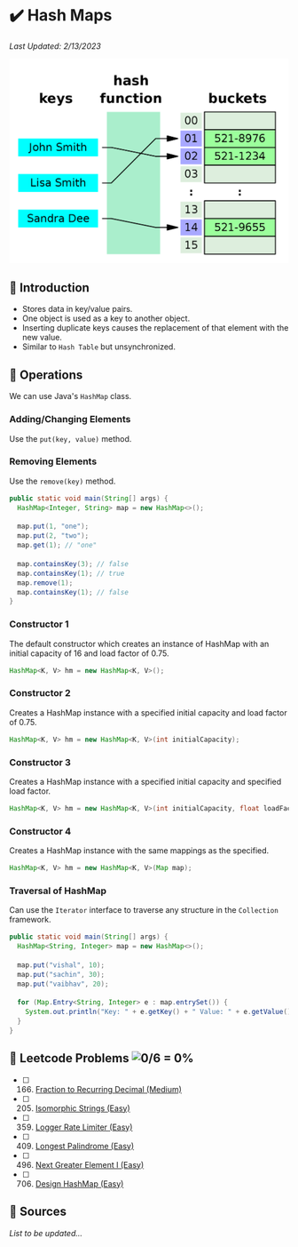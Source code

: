 # :heavy_check_mark: Hash Maps
*Last Updated: 2/13/2023*

![Image of a hash map](../images/patterns/hash-maps/hash-maps.png)

## :round_pushpin: Introduction
- Stores data in key/value pairs.
- One object is used as a key to another object.
- Inserting duplicate keys causes the replacement of that element with the new value.
- Similar to `Hash Table` but unsynchronized.

## :round_pushpin: Operations
We can use Java's `HashMap` class.

### Adding/Changing Elements
Use the `put(key, value)` method.

### Removing Elements
Use the `remove(key)` method.

```java
public static void main(String[] args) {
  HashMap<Integer, String> map = new HashMap<>();

  map.put(1, "one");
  map.put(2, "two");
  map.get(1); // "one"

  map.containsKey(3); // false
  map.containsKey(1); // true
  map.remove(1);
  map.containsKey(1); // false
}
```

### Constructor 1
The default constructor which creates an instance of HashMap with an initial capacity of 16 and load factor of 0.75.
```java
HashMap<K, V> hm = new HashMap<K, V>();
```

### Constructor 2
Creates a HashMap instance with a specified initial capacity and load factor of 0.75.
```java
HashMap<K, V> hm = new HashMap<K, V>(int initialCapacity);
```

### Constructor 3
Creates a HashMap instance with a specified initial capacity and specified load factor.
```java
HashMap<K, V> hm = new HashMap<K, V>(int initialCapacity, float loadFactor);
```

### Constructor 4
Creates a HashMap instance with the same mappings as the specified.
```java
HashMap<K, V> hm = new HashMap<K, V>(Map map);
```

### Traversal of HashMap
Can use the `Iterator` interface to traverse any structure in the `Collection` framework.

```java
public static void main(String[] args) {
  HashMap<String, Integer> map = new HashMap<>();

  map.put("vishal", 10);
  map.put("sachin", 30);
  map.put("vaibhav", 20);

  for (Map.Entry<String, Integer> e : map.entrySet()) {
    System.out.println("Key: " + e.getKey() + " Value: " + e.getValue());
  }
}
```

## :round_pushpin: Leetcode Problems ![0/6 = 0%](https://progress-bar.dev/0)

- [ ] 166. [Fraction to Recurring Decimal (Medium)](https://leetcode.com/problems/fraction-to-recurring-decimal/)
- [ ] 205. [Isomorphic Strings (Easy)](https://leetcode.com/problems/isomorphic-strings/)
- [ ] 359. [Logger Rate Limiter (Easy)](https://leetcode.com/problems/logger-rate-limiter/)
- [ ] 409. [Longest Palindrome (Easy)](https://leetcode.com/problems/longest-palindrome/)
- [ ] 496. [Next Greater Element I (Easy)](https://leetcode.com/problems/next-greater-element-i/)
- [ ] 706. [Design HashMap (Easy)](https://leetcode.com/problems/design-hashmap/)

## :round_pushpin: Sources
*List to be updated...*

